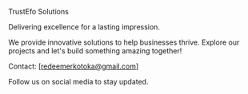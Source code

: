 TrustEfo Solutions

Delivering excellence for a lasting impression.

We provide innovative solutions to help businesses thrive. Explore our projects and let's build something amazing together!

Contact: [redeemerkotoka@gmail.com]

Follow us on social media to stay updated.
